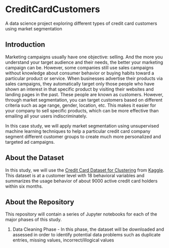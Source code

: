 # CreditCardCustomers
 A data science project exploring different types of credit card customers using market segmentation

## Introduction
Marketing campaigns usually have one objective: selling. And the more you understand your target audience and their needs, the better your marketing campaign can be. However, some companies still use sales campaigns without knowledge about consumer behavior or buying habits toward a particular product or service. When businesses advertise their products via sales campaigns, they automatically target only those people who have shown an interest in that specific product by visiting their websites and landing pages in the past. These people are known as customers. However, through market segmentation, you can target customers based on different criteria such as age range, gender, location, etc. This makes it easier for your company to sell specific products, which can be more effective than emailing all your users indiscriminately.

In this case study, we will apply market segmentation using unsupervised machine learning techniques to help a particular credit card company segment different customer groups to create much more personalized and targeted ad campaigns.

## About the Dataset
In this study, we will use the [Credit Card Dataset for Clustering](https://www.kaggle.com/datasets/arjunbhasin2013/ccdata) from [Kaggle](kaggle.com). This dataset is at a customer level with 18 behavioral variables and summarizes the usage behavior of about 9000 active credit card holders within six months.

## About the Repository
This repository will contain a series of Jupyter notebooks for each of the major phases of this study.

1. Data Cleaning Phase - In this phase, the dataset will be downloaded and assessed in order to identify potential data problems such as duplicate entries, missing values, incorrect/illogical values